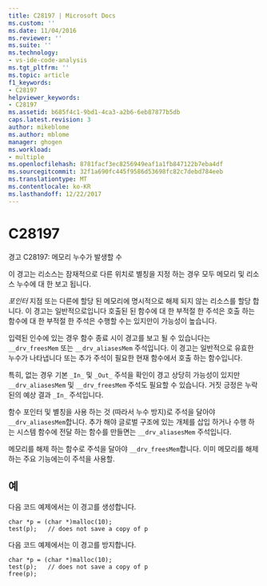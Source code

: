 ```yaml
---
title: C28197 | Microsoft Docs
ms.custom: ''
ms.date: 11/04/2016
ms.reviewer: ''
ms.suite: ''
ms.technology:
- vs-ide-code-analysis
ms.tgt_pltfrm: ''
ms.topic: article
f1_keywords:
- C28197
helpviewer_keywords:
- C28197
ms.assetid: b685f4c1-9bd1-4ca3-a2b6-6eb87877b5db
caps.latest.revision: 3
author: mikeblome
ms.author: mblome
manager: ghogen
ms.workload:
- multiple
ms.openlocfilehash: 8781facf3ec8256949eaf1a1fb847122b7eba4df
ms.sourcegitcommit: 32f1a690fc445f9586d53698fc82c7debd784eeb
ms.translationtype: MT
ms.contentlocale: ko-KR
ms.lasthandoff: 12/22/2017
---
```

# <a name="c28197"></a>C28197
경고 C28197: 메모리 누수가 발생할 수  
  
 이 경고는 리소스는 잠재적으로 다른 위치로 별칭을 지정 하는 경우 모두 메모리 및 리소스 누수에 대 한 보고 됩니다.  
  
 *포인터* 지점 또는 다른에 할당 된 메모리에 명시적으로 해제 되지 않는 리소스를 할당 합니다. 이 경고는 일반적으로입니다 호출된 된 함수에 대 한 부적절 한 주석은 호출 하는 함수에 대 한 부적절 한 주석은 수행할 수는 있지만이 가능성이 높습니다.  
  
 입력된 인수에 있는 경우 함수 종료 시이 경고를 보고 될 수 있습니다는 `__drv_freesMem` 또는 `__drv_aliasesMem` 주석입니다. 이 경고는 일반적으로 유효한 누수가 나타냅니다 또는 추가 주석이 필요한 현재 함수에서 호출 하는 함수입니다.  
  
 특히, 없는 경우 기본 `_In_` 및 `_Out_` 주석을 확인이 경고 상당히 가능성이 있지만 `__drv_aliasesMem` 및 `__drv_freesMem` 주석도 필요할 수 있습니다. 거짓 긍정은 누락 된의 예상 결과 `_In_` 주석입니다.  
  
 함수 포인터 및 별칭을 사용 하는 것 (따라서 누수 방지)로 주석을 달아야 `__drv_aliasesMem`합니다. 추가 해야 글로벌 구조에 있는 개체를 삽입 하거나 수행 하는 시스템 함수에 전달 하는 함수를 만들면는 `__drv_aliasesMem` 주석입니다.  
  
 메모리를 해제 하는 함수로 주석을 달아야 `__drv_freesMem`합니다. 이미 메모리를 해제 하는 주요 기능에는이 주석을 사용할.  
  
## <a name="example"></a>예  
 다음 코드 예제에서는 이 경고를 생성합니다.  
  
```  
char *p = (char *)malloc(10);  
test(p);   // does not save a copy of p  
```  
  
 다음 코드 예제에서는 이 경고를 방지합니다.  
  
```  
char *p = (char *)malloc(10);  
test(p);   // does not save a copy of p  
free(p);  
```
